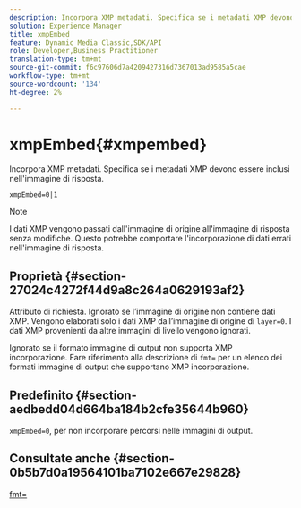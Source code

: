 ```yaml
---
description: Incorpora XMP metadati. Specifica se i metadati XMP devono essere inclusi nell'immagine di risposta.
solution: Experience Manager
title: xmpEmbed
feature: Dynamic Media Classic,SDK/API
role: Developer,Business Practitioner
translation-type: tm+mt
source-git-commit: f6c97606d7a4209427316d7367013ad9585a5cae
workflow-type: tm+mt
source-wordcount: '134'
ht-degree: 2%

---
```



# xmpEmbed{#xmpembed}

Incorpora XMP metadati. Specifica se i metadati XMP devono essere inclusi nell&#39;immagine di risposta.

`xmpEmbed=0|1`

>[!NOTE]
>
>I dati XMP vengono passati dall&#39;immagine di origine all&#39;immagine di risposta senza modifiche. Questo potrebbe comportare l&#39;incorporazione di dati errati nell&#39;immagine di risposta.

## Proprietà {#section-27024c4272f44d9a8c264a0629193af2}

Attributo di richiesta. Ignorato se l’immagine di origine non contiene dati XMP. Vengono elaborati solo i dati XMP dall’immagine di origine di `layer=0`. I dati XMP provenienti da altre immagini di livello vengono ignorati.

Ignorato se il formato immagine di output non supporta XMP incorporazione. Fare riferimento alla descrizione di `fmt=` per un elenco dei formati immagine di output che supportano XMP incorporazione.

## Predefinito {#section-aedbedd04d664ba184b2cfe35644b960}

`xmpEmbed=0`, per non incorporare percorsi nelle immagini di output.

## Consultate anche {#section-0b5b7d0a19564101ba7102e667e29828}

[fmt=](../../../../../is-api/http-ref/image-serving-api-ref/c-http-protocol-reference/c-command-reference/r-is-http-fmt.md#reference-cdf10043423b45ba9fe15157fb3ae37a)
